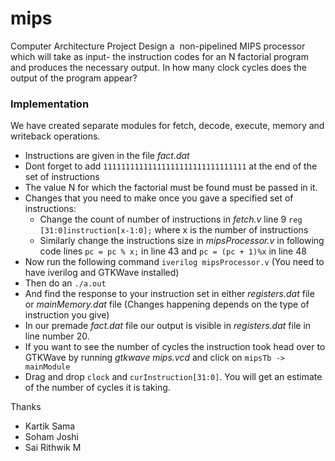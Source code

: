 # mips
Computer Architecture Project
Design a ​ non-pipelined​ MIPS processor which will take as input- the instruction codes for an N factorial program and produces the necessary output. In how many clock cycles does the output of the program appear?

### Implementation

We have created separate modules for fetch, decode, execute, memory and writeback operations.

- Instructions are given in the file _fact.dat_
- Dont forget to add `11111111111111111111111111111111` at the end of the set of instructions
- The value N for which the factorial must be found must be passed in it.
- Changes that you need to make once you gave a specified set of instructions:
    * Change the count of number of instructions in _fetch.v_ line 9 `reg [31:0]instruction[x-1:0];` where x is the number of instructions
    * Similarly change the instructions size in _mipsProcessor.v_ in following code lines `pc = pc % x;` in line 43 and `pc = (pc + 1)%x` in line 48
- Now run the following command `iverilog mipsProcessor.v` (You need to have iverilog and GTKWave installed)
- Then do an `./a.out`
- And find the response to your instruction set in either _registers.dat_ file or _mainMemory.dat_ file (Changes happening depends on the type of instruction you give)
- In our premade _fact.dat_ file our output is visible in _registers.dat_ file in line number 20.
- If you want to see the number of cycles the instruction took head over to GTKWave by running _gtkwave mips.vcd_ and click on `mipsTb -> mainModule`
- Drag and drop `clock` and `curInstruction[31:0]`. You will get an estimate of the number of cycles it is taking.

Thanks
- Kartik Sama
- Soham Joshi
- Sai Rithwik M